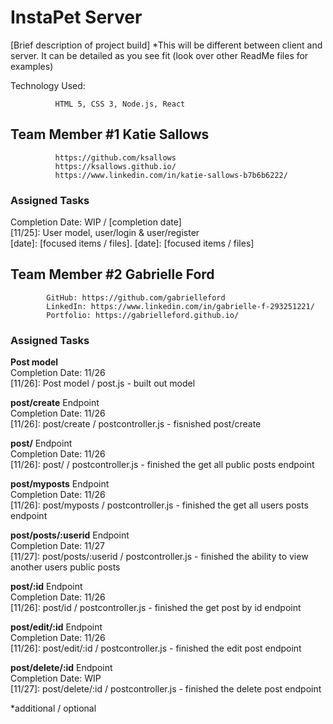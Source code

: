 
# InstaPet Server

[Brief description of project build]  *This will be different between client and server.  It can be detailed as you see fit (look over other ReadMe files for examples)

Technology Used:

              HTML 5, CSS 3, Node.js, React

## Team Member #1  Katie Sallows

              https://github.com/ksallows
              https://ksallows.github.io/
              https://www.linkedin.com/in/katie-sallows-b7b6b6222/

### Assigned Tasks

Completion Date: WIP / [completion date]  
[11/25]: User model, user/login & user/register  
[date]: [focused items / files]. 
[date]: [focused items / files]
 

## Team Member #2  Gabrielle Ford

            GitHub: https://github.com/gabrielleford
            LinkedIn: https://www.linkedin.com/in/gabrielle-f-293251221/
            Portfolio: https://gabrielleford.github.io/

### Assigned Tasks

**Post model**  
Completion Date: 11/26  
[11/26]: Post model / post.js - built out model


**post/create** Endpoint  
Completion Date: 11/26  
[11/26]: post/create / postcontroller.js - fisnished post/create

**post/** Endpoint  
Completion Date: 11/26  
[11/26]: post/ / postcontroller.js - finished the get all public posts endpoint

**post/myposts** Endpoint  
Completion Date: 11/26  
[11/26]: post/myposts / postcontroller.js - finished the get all users posts endpoint

**post/posts/:userid** Endpoint  
Completion Date: 11/27  
[11/27]: post/posts/:userid / postcontroller.js - finished the ability to view another users public posts

**post/:id** Endpoint  
Completion Date: 11/26  
[11/26]: post/id / postcontroller.js - finished the get post by id endpoint


**post/edit/:id** Endpoint  
Completion Date: 11/26  
[11/26]: post/edit/:id / postcontroller.js - finished the edit post endpoint


**post/delete/:id** Endpoint  
Completion Date: WIP  
[11/27]: post/delete/:id / postcontroller.js - finished the delete post endpoint

*additional / optional
